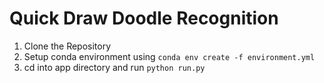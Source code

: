 # Quick Draw Doodle Recognition

1. Clone the Repository
2. Setup conda environment using `conda env create -f environment.yml`
3. cd into app directory and run `python run.py`
